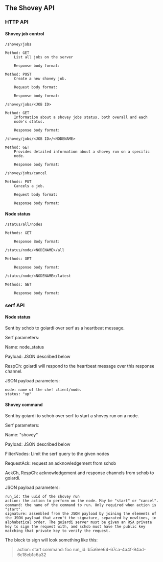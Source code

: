 The Shovey API
--------------

### HTTP API

#### Shovey job control

`/shovey/jobs`

	Method: GET
		List all jobs on the server

		Response body format:

	Method: POST
		Create a new shovey job.

		Request body format:

		Response body format:

`/shovey/jobs/<JOB ID>`

	Method: GET
		Information about a shovey jobs status, both overall and each
		node's status.

		Response body format:
	
`/shovey/jobs/<JOB ID>/<NODENAME>`

	Method: GET
		Provides detailed information about a shovey run on a specific
		node.

		Response body format:

`/shovey/jobs/cancel`

	Methods: PUT
		Cancels a job.

		Request body format:

		Response body format:

#### Node status

`/status/all/nodes`

	Methods: GET

		Response Body format:

`/status/node/<NODENAME>/all`

	Methods: GET
		
		Response body format:

`/status/node/<NODENAME>/latest`

	Methods: GET

		Response body format:

### serf API

#### Node status

Sent by schob to goiardi over serf as a heartbeat message.

Serf parameters:

Name: node_status

Payload: JSON described below

RespCh: goiardi will respond to the heartbeat message over this response channel.

JSON payload parameters:

	node: name of the chef client/node.
	status: "up"

#### Shovey command

Sent by goiardi to schob over serf to start a shovey run on a node.

Serf parameters:

Name: "shovey"

Payload: JSON described below

FilterNodes: Limit the serf query to the given nodes

RequestAck: request an acknowledgement from schob

AckCh, RespCh: acknowledgement and response channels from schob to goiardi.

JSON payload parameters:

	run_id: the uuid of the shovey run
	action: the action to perform on the node. May be "start" or "cancel".
	command: the name of the command to run. Only required when action is "start".
	signature: assembled from the JSON payload by joining the elements of the JSON payload that aren't the signature, separated by newlines, in alphabetical order. The goiardi server must be given an RSA private key to sign the request with, and schob must have the public key matching that private key to verify the request.

The block to sign will look something like this:

>action: start
>command: foo
>run_id: b5a6ee64-67ca-4a4f-94ad-6c18eb1c6a32
